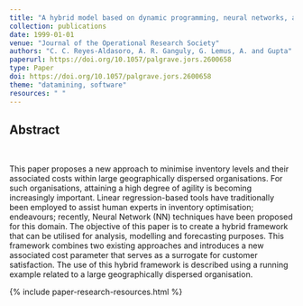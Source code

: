 ```yaml
---
title: "A hybrid model based on dynamic programming, neural networks, and surrogate value for inventory optimisation applications"
collection: publications
date: 1999-01-01
venue: "Journal of the Operational Research Society"
authors: "C. C. Reyes-Aldasoro, A. R. Ganguly, G. Lemus, A. and Gupta"
paperurl: https://doi.org/10.1057/palgrave.jors.2600658
type: Paper
doi: https://doi.org/10.1057/palgrave.jors.2600658
theme: "datamining, software"
resources: " "
---
```


<h2> Abstract </h2>  <br>

This paper proposes a new approach to minimise inventory levels and their associated costs within large geographically dispersed organisations. For such organisations, attaining a high degree of agility is becoming increasingly important. Linear regression-based tools have traditionally been employed to assist human experts in inventory optimisation; endeavours; recently, Neural Network (NN) techniques have been proposed for this domain. The objective of this paper is to create a hybrid framework that can be utilised for analysis, modelling and forecasting purposes. This framework combines two existing approaches and introduces a new associated cost parameter that serves as a surrogate for customer satisfaction. The use of this hybrid framework is described using a running example related to a large geographically dispersed organisation.

{% include paper-research-resources.html %}
